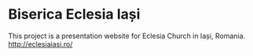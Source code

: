 # Biserica Eclesia Iași

This project is a presentation website for Eclesia Church in Iași, Romania.
http://eclesiaiasi.ro/
